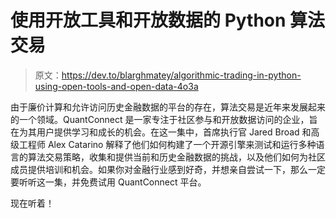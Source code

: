 # 使用开放工具和开放数据的 Python 算法交易

> 原文：<https://dev.to/blarghmatey/algorithmic-trading-in-python-using-open-tools-and-open-data-4o3a>

由于廉价计算和允许访问历史金融数据的平台的存在，算法交易是近年来发展起来的一个领域。QuantConnect 是一家专注于社区参与和开放数据访问的企业，旨在为其用户提供学习和成长的机会。在这一集中，首席执行官 Jared Broad 和高级工程师 Alex Catarino 解释了他们如何构建了一个开源引擎来测试和运行多种语言的算法交易策略，收集和提供当前和历史金融数据的挑战，以及他们如何为社区成员提供培训和机会。如果你对金融行业感到好奇，并想亲自尝试一下，那么一定要听听这一集，并免费试用 QuantConnect 平台。

现在听着！